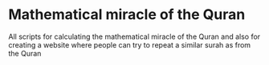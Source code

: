 # Mathematical miracle of the Quran
All scripts for calculating the mathematical miracle of the Quran and also for creating a website where people can try to repeat a similar surah as from the Quran
